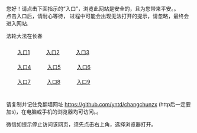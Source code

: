 您好！请点击下面指示的“入口”，浏览此网站是安全的，且为您带来平安。。 <br/>
点击入口后，请耐心等待， 过程中可能会出现无法打开的提示，请忽略，最终会进入网站. </br>

法轮大法在长春<br/>
<div style="padding:10px"><a style="margin:20px" target="_blank" href="https://d20wnbeo9xmdrl.cloudfront.net/2Qpsp?aulri" id="ccLink1" rel="nofollow">入口1</a> <a target="_blank" style="margin:20px" href="https://d2d6w702ilmyef.cloudfront.net/2Qpsp?kfbcv" id="ccLink2" rel="nofollow">入口2</a> <a style="margin:20px" target="_blank" href="https://d1rb5gk12c65h0.cloudfront.net/2Qpsp?ksoufesg" id="ccLink3" rel="nofollow">入口3</a></div>

<div style="padding:10px" ><a style="margin:20px" target="_blank" href="https://d20wnbeo9xmdrl.cloudfront.net/2Qpsp?aulri" id="ccLink4" rel="nofollow">入口4</a> <a style="margin:20px" href="https://d2d6w702ilmyef.cloudfront.net/2Qpsp?kfbcv" target="_blank" id="ccLink5" rel="nofollow">入口5</a> <a style="margin:20px" href="https://d1rb5gk12c65h0.cloudfront.net/2Qpsp?ksoufesg" target="_blank" id="ccLink6" rel="nofollow">入口6</a></div>

<div style="padding:10px"><a style="margin:20px" target="_blank" href="https://d20wnbeo9xmdrl.cloudfront.net/2Qpsp?aulri" id="ccLink7" rel="nofollow">入口7</a> <a style="margin:20px" href="https://d2d6w702ilmyef.cloudfront.net/2Qpsp?kfbcv" target="_blank" id="ccLink8" rel="nofollow">入口8</a> <a style="margin:20px" target="_blank" href="https://d1rb5gk12c65h0.cloudfront.net/2Qpsp?ksoufesg" id="ccLink9" rel="nofollow">入口9</a></div>

<br/>



请复制并记住免翻墙网址 https://github.com/yntd/changchunzx (http后一定要加s)，在电脑或手机的浏览器均可访问。。<br/>

微信如提示停止访问该网页，须先点击右上角，选择浏览器打开。
